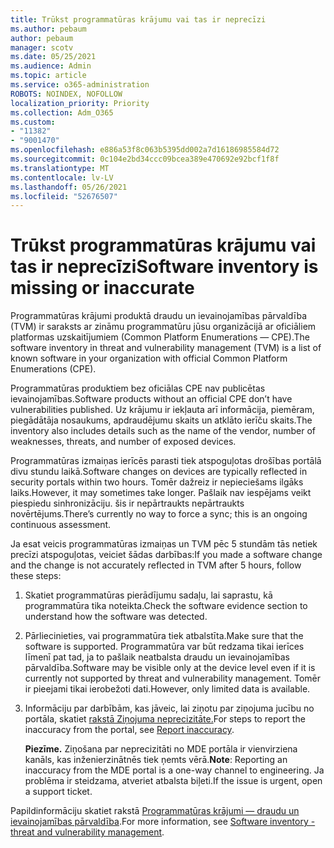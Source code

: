 ```yaml
---
title: Trūkst programmatūras krājumu vai tas ir neprecīzi
ms.author: pebaum
author: pebaum
manager: scotv
ms.date: 05/25/2021
ms.audience: Admin
ms.topic: article
ms.service: o365-administration
ROBOTS: NOINDEX, NOFOLLOW
localization_priority: Priority
ms.collection: Adm_O365
ms.custom:
- "11382"
- "9001470"
ms.openlocfilehash: e886a53f8c063b5395dd002a7d16186985584d72
ms.sourcegitcommit: 0c104e2bd34ccc09bcea389e470692e92bcf1f8f
ms.translationtype: MT
ms.contentlocale: lv-LV
ms.lasthandoff: 05/26/2021
ms.locfileid: "52676507"
---
```

# <a name="software-inventory-is-missing-or-inaccurate"></a><span data-ttu-id="b5edf-102">Trūkst programmatūras krājumu vai tas ir neprecīzi</span><span class="sxs-lookup"><span data-stu-id="b5edf-102">Software inventory is missing or inaccurate</span></span>

<span data-ttu-id="b5edf-103">Programmatūras krājumi produktā draudu un ievainojamības pārvaldība (TVM) ir saraksts ar zināmu programmatūru jūsu organizācijā ar oficiāliem platformas uzskaitījumiem (Common Platform Enumerations — CPE).</span><span class="sxs-lookup"><span data-stu-id="b5edf-103">The software inventory in threat and vulnerability management (TVM) is a list of known software in your organization with official Common Platform Enumerations (CPE).</span></span>

<span data-ttu-id="b5edf-104">Programmatūras produktiem bez oficiālas CPE nav publicētas ievainojamības.</span><span class="sxs-lookup"><span data-stu-id="b5edf-104">Software products without an official CPE don’t have vulnerabilities published.</span></span> <span data-ttu-id="b5edf-105">Uz krājumu ir iekļauta arī informācija, piemēram, piegādātāja nosaukums, apdraudējumu skaits un atklāto ierīču skaits.</span><span class="sxs-lookup"><span data-stu-id="b5edf-105">The inventory also includes details such as the name of the vendor, number of weaknesses, threats, and number of exposed devices.</span></span>

<span data-ttu-id="b5edf-106">Programmatūras izmaiņas ierīcēs parasti tiek atspoguļotas drošības portālā divu stundu laikā.</span><span class="sxs-lookup"><span data-stu-id="b5edf-106">Software changes on devices are typically reflected in security portals within two hours.</span></span> <span data-ttu-id="b5edf-107">Tomēr dažreiz ir nepieciešams ilgāks laiks.</span><span class="sxs-lookup"><span data-stu-id="b5edf-107">However, it may sometimes take longer.</span></span> <span data-ttu-id="b5edf-108">Pašlaik nav iespējams veikt piespiedu sinhronizāciju. šis ir nepārtraukts nepārtraukts novērtējums.</span><span class="sxs-lookup"><span data-stu-id="b5edf-108">There’s currently no way to force a sync; this is an ongoing continuous assessment.</span></span>

<span data-ttu-id="b5edf-109">Ja esat veicis programmatūras izmaiņas un TVM pēc 5 stundām tās netiek precīzi atspoguļotas, veiciet šādas darbības:</span><span class="sxs-lookup"><span data-stu-id="b5edf-109">If you made a software change and the change is not accurately reflected in TVM after 5 hours, follow these steps:</span></span>

1. <span data-ttu-id="b5edf-110">Skatiet programmatūras pierādījumu sadaļu, lai saprastu, kā programmatūra tika noteikta.</span><span class="sxs-lookup"><span data-stu-id="b5edf-110">Check the software evidence section to understand how the software was detected.</span></span>
1. <span data-ttu-id="b5edf-111">Pārliecinieties, vai programmatūra tiek atbalstīta.</span><span class="sxs-lookup"><span data-stu-id="b5edf-111">Make sure that the software is supported.</span></span> <span data-ttu-id="b5edf-112">Programmatūra var būt redzama tikai ierīces līmenī pat tad, ja to pašlaik neatbalsta draudu un ievainojamības pārvaldība.</span><span class="sxs-lookup"><span data-stu-id="b5edf-112">Software may be visible only at the device level even if it is currently not supported by threat and vulnerability management.</span></span> <span data-ttu-id="b5edf-113">Tomēr ir pieejami tikai ierobežoti dati.</span><span class="sxs-lookup"><span data-stu-id="b5edf-113">However, only limited data is available.</span></span>
1. <span data-ttu-id="b5edf-114">Informāciju par darbībām, kas jāveic, lai ziņotu par ziņojuma jucību no portāla, skatiet [rakstā Ziņojuma neprecizitāte.](/microsoft-365/security/defender-endpoint/tvm-software-inventory?view=o365-worldwide#report-inaccuracy)</span><span class="sxs-lookup"><span data-stu-id="b5edf-114">For steps to report the inaccuracy from the portal, see [Report inaccuracy](/microsoft-365/security/defender-endpoint/tvm-software-inventory?view=o365-worldwide#report-inaccuracy).</span></span>
   
    <span data-ttu-id="b5edf-115">**Piezīme.** Ziņošana par neprecizitāti no MDE portāla ir vienvirziena kanāls, kas inženierzinātnēs tiek ņemts vērā.</span><span class="sxs-lookup"><span data-stu-id="b5edf-115">**Note**: Reporting an inaccuracy from the MDE portal is a one-way channel to engineering.</span></span> <span data-ttu-id="b5edf-116">Ja problēma ir steidzama, atveriet atbalsta biļeti.</span><span class="sxs-lookup"><span data-stu-id="b5edf-116">If the issue is urgent, open a support ticket.</span></span>

<span data-ttu-id="b5edf-117">Papildinformāciju skatiet rakstā [Programmatūras krājumi — draudu un ievainojamības pārvaldība](/microsoft-365/security/defender-endpoint/tvm-software-inventory).</span><span class="sxs-lookup"><span data-stu-id="b5edf-117">For more information, see [Software inventory - threat and vulnerability management](/microsoft-365/security/defender-endpoint/tvm-software-inventory).</span></span>